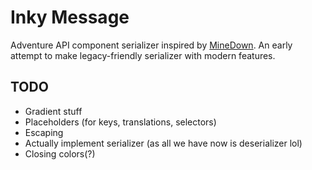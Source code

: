 # Inky Message
Adventure API component serializer inspired by [MineDown](https://github.com/Phoenix616/MineDown/tree/kyori-adventure). 
An early attempt to make legacy-friendly serializer with modern features.

## TODO
- Gradient stuff
- Placeholders (for keys, translations, selectors)
- Escaping
- Actually implement serializer (as all we have now is deserializer lol)
- Closing colors(?)